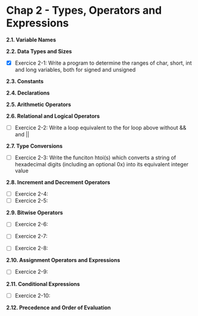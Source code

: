 # Chap 2 - Types, Operators and Expressions


**2.1. Variable Names**


**2.2. Data Types and Sizes**

- [X] Exercice 2-1: Write a program to determine the ranges of char, short, int and 
      long variables, both for signed and unsigned

**2.3. Constants**

**2.4. Declarations**

**2.5. Arithmetic Operators**

**2.6. Relational and Logical Operators**

- [ ] Exercice 2-2: Write a loop equivalent to the for loop above without && and ||

**2.7. Type Conversions**

- [ ] Exercice 2-3: Write the funciton htoi(s) which converts a string of 
      hexadecimal digits (including an optional 0x) into its equivalent integer 
      value

**2.8. Increment and Decrement Operators**

- [ ] Exercice 2-4: 
- [ ] Exercice 2-5: 

**2.9. Bitwise Operators**

- [ ] Exercice 2-6: 
- [ ] Exercice 2-7: 
- [ ] Exercice 2-8: 


**2.10. Assignment Operators and Expressions**

- [ ] Exercice 2-9: 

**2.11. Conditional Expressions**

- [ ] Exercice 2-10: 

**2.12. Precedence and Order of Evaluation**






